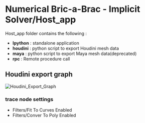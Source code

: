 # Numerical Bric-a-Brac - Implicit Solver/Host_app

Host_app folder contains the following :

- **Ipython** : standalone application
- **houdini** : python script to export Houdini mesh data
- **maya** : python script to export Maya mesh data(deprecated)
- **rpc** : Remote procedure call


## Houdini export graph

![Houdini_Export_Graph](https://github.com/vincentbonnetcg/Numerical-Bric-a-Brac/blob/master/implicit_solver/img/houdini_export_graph.png)

### trace node settings
- Filters/Fit To Curves Enabled
- Filters/Conver To Poly Enabled
